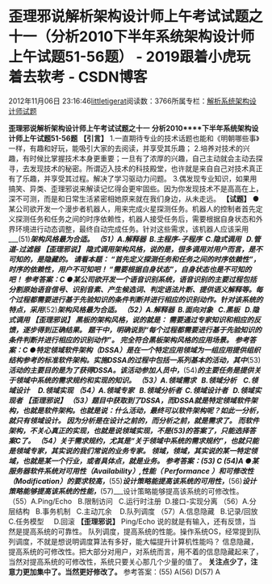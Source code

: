 
# 歪理邪说解析架构设计师上午考试试题之十一（分析2010下半年系统架构设计师上午试题51-56题） - 2019跟着小虎玩着去软考 - CSDN博客

2012年11月06日 23:16:46[littletigerat](https://me.csdn.net/littletigerat)阅读数：3766所属专栏：[解析系统架构设计师试题](https://blog.csdn.net/column/details/system-architect2013.html)



**歪理邪说解析架构设计师上午考试试题之十一**
**分析2010****下半年系统架构设计师上午试题51-56题**
**【引言】**
1.一直期待专业的技术话题也能和《明朝哪些事》一样，有趣和好玩，能吸引大家的去阅读，并享受其乐趣；
2.培养对技术的兴趣，有时候比掌握技术本身更重要；一旦有了浓厚的兴趣，自己主动就会主动去探寻，去发现技术的秘密。所谓迈入技术的科技殿堂，也许就是来自自己对技术真正有了乐趣，并享受其过程。解决了学习驱动力问题。
3.偶发现专业知识，如果用搞笑、异类、歪理邪说来解读记忆得会更牢固些。因为你发现技术不是高高在上，深不可测，而是和日常生活紧密相她原来就在我们身边，从未走远。
**【试题】**
●某公司欲开发一个漫步者机器人，用来完成火星探测任务。机器人的控制者首先定义探测任务和任务之间的时序依赖性，机器人接受任务后，需要根据自身状态和外界环境进行动态调整，最终自动完成任务。针对这些需求，该机器人应该采用___(51)___架构风格最为合适。
（51）A.解释器  B.主程序-子程序  C.隐式调用   D.管道-过滤器
**【歪理邪说】**
**隐式调用架构风格，说的是，很多调用对用户而言，是不可知的，是隐藏的**。
请看本题：
“首先定义探测任务和任务之间的**时序依赖性**”，时序的依赖性，用户不可知吧！
“需要根据**自身状态**”，自身状态也是不可知的吧！
参考答案：C
●某公司欲开发一个语音识别系统，语音识别的主要过程包括分割原始语音信号、识别音素、产生候选词、判定语法片断、提供语义解释等。每个过程都需要进行基于先验知识的条件判断并进行相应的识别动作。针对该系统的特点，采用___(52)___架构风格最为合适。
（52）A.解释器  B.面向对象   C.黑板   D.隐式调用
**【歪理邪说】**
黑板的架构风格，说的就是：
需要通过专家知识和相应的反馈，逐步得到正确结果。
题干中，明确说到“每个过程都需要进行**基于先验知识的条件判断并进行相应的识别动作**”。
完全符合黑板架构风格的应用场景。
参考答案：C
●特定领域软件架构（DSSA）是在一个特定应用领域为一组应用提供组织结构参考的标准软件架构。实施DSSA的过程中包括一系列基本的活动，其中___(53)___活动的主要目的是为了获得DSSA。该活动参加人员中，___(54)___的主要任务是提供关于领域中系统的需求规约和实现的知识。
（53）A.领域需求   B.领域分析    C.领域设计     D.领域实现
（54）A.领域专家   B.领域分析者  C.领域设计者   D.领域实现者
**【歪理邪说】**
（53）题目中获取到了DSSA，而DSSA就是特定领域软件架构，也就是软件架构。也就是说：什么活动，最终可以软件架构呢？如此一分析，就只有领域设计。
因为分析是在设计之前的，而分析之前，就是需求了。
而软件架构，不关心真正的实现，也就是说领域实现，不是(53)的答案了，只能选择答案C了。
（54）关于需求规约，尤其是“**关于领域中**系统的需求规约”，也就只能是领域专家，其实说的我们常说的业务专家。
领域，领域，其实说的某一特定领域，也就是某一个行业，或者具体点，就是业务。
参考答案：(53) C (54)A
●某服务器软件系统对可用性（Availability）,性能（ Performance ）和可修改性  （Modification）的要求较高，___(55)___设计策略能提高该系统的可用性，___(56)___设计策略能够提高该系统的性能，___(57)___设计策略能够提高该系统的可修改性。
（55）A.Ping/Echo   B.限制访问   C.运行时注册  D.接口-实现分离
（56）A.分层结构   B.事务机制   C.主动兀余    D.队列调度
（57）A.信息隐藏   B.记录/回放  C.任务模型     D.回滚
**【歪理邪说】**
Ping/Echo 说的就是有输入，还有反馈，当然是提高系统的可靠性。
队列调度，提高系统的性能。操作系统OS，经常提到队列调度，不就是想说明调度算法有多好，能大幅提升计算机性能吗？
信息隐藏，提高系统的可修改性。把大部分对用户，对系统而言，用不着的信息隐藏起来了，当然对提高系统的可修改性，系统只要关心那几个少量的值了。
**关注点少了，注意力更加集中了。当然更好修改了。**
参考答案：(55) A(56) D(57) A


